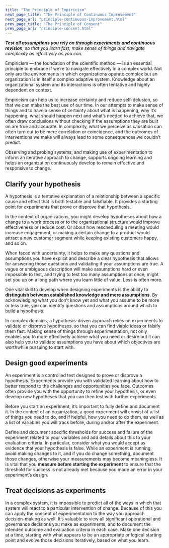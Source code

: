 ```yaml
---
title: "The Principle of Empiricism"
next_page_title: "The Principle of Continuous Improvement"
next_page_url: "principle-continuous-improvement.html"
prev_page_title: "The Principle of Consent"
prev_page_url: "principle-consent.html"
---
```



_**Test all assumptions you rely on through experiments and continuous revision**, so that you learn fast, make sense of things and navigate complexity as effectively as you can._

Empiricism — the foundation of the scientific method — is an essential principle to embrace if we’re to navigate effectively in a complex world. Not only are the environments in which organizations operate complex but an organization is in itself a complex adaptive system. Knowledge about an organizational system and its interactions is often tentative and highly dependent on context. 

Empiricism can help us to increase certainty and reduce self-delusion, so that we can make the best use of our time. In our attempts to make sense of things and to have a sense of certainty about what is happening, why it’s happening, what should happen next and what’s needed to achieve that, we often draw conclusions without checking if the assumptions they are built on are true and accurate. In complexity, what we perceive as causation can often turn out to be mere correlation or coincidence, and the outcomes of interventions we make will always lead to some consequences we couldn’t predict.

Observing and probing systems, and making use of experimentation to inform an iterative approach to change, supports ongoing learning and helps an organization continuously develop to remain effective and responsive to change.


## Clarify your hypothesis

A hypothesis is a tentative explanation of a relationship between a specific cause and effect that is both testable and falsifiable. It provides a starting point for experiments that prove or disprove that hypothesis. 

In the context of organizations, you might develop hypotheses about how a change to a work process or to the organizational structure would improve effectiveness or reduce cost. Or about how rescheduling a meeting would increase engagement, or making a certain change to a product would attract a new customer segment while keeping existing customers happy, and so on. 

When faced with uncertainty, it helps to make any questions and assumptions you have explicit and describe a clear hypothesis that allows for answering those questions and validating if your assumptions are true. A vague or ambiguous description will make assumptions hard or even impossible to test, and trying to test too many assumptions at once, might set you up on a long path where you learn little of value. Less is often more.

One vital skill to develop when designing experiments is the ability to **distinguish between established knowledge and mere assumptions**. By acknowledging what you don’t know yet and what you assume to be more or less true, you can identify questions and assumptions around which to build a hypothesis.

In complex domains, a hypothesis-driven approach relies on experiments to validate or disprove hypotheses, so that you can find viable ideas or falsify them fast. Making sense of things through experimentation, not only enables you to more effectively achieve what you need or desire but it can also help you to validate assumptions you have about which objectives are worthwhile pursuing to start with.  


## Design good experiments

An experiment is a controlled test designed to prove or disprove a hypothesis. Experiments provide you with validated learning about how to better respond to the challenges and opportunities you face. Outcomes often provide you with the opportunity to refine your hypothesis, or even develop new hypotheses that you can then test with further experiments.

Before you start an experiment, it’s important to fully define and document it. In the context of an organization, a good experiment will consist of a list of things you need to do, and if helpful, how you need to do them, as well as a list of variables you will track before, during and/or after the experiment. 

Define and document specific thresholds for success and failure of the experiment related to your variables and add details about this to your evaluation criteria. In particular, consider what you would accept as evidence that your hypothesis is false. While an experiment is running, avoid making changes to it, and if you do change something, document those changes, otherwise your measurements may become meaningless. It is vital that you **measure before starting the experiment** to ensure that the threshold for success is not already met because you made an error in your experiment’s design.

## Treat decisions as experiments

In a complex system, it is impossible to predict all of the ways in which that system will react to a particular intervention of change. Because of this you can apply the concept of experimentation to the way you approach decision-making as well. It’s valuable to view all significant operational and governance decisions you make as experiments, and to document the intended outcome and evaluation criteria in each case. Make one decision at a time, starting with what appears to be an appropriate or logical starting point and evolve those decisions iteratively, based on what you learn.

